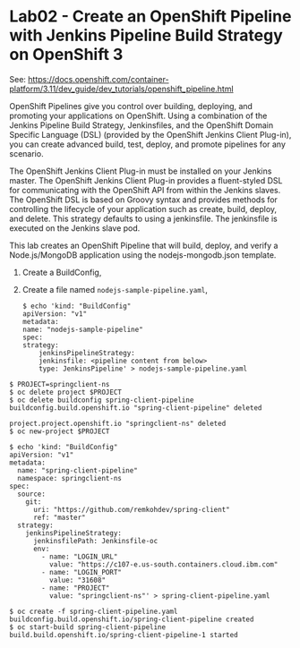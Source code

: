 # Lab02 - Create an OpenShift Pipeline with Jenkins Pipeline Build Strategy on OpenShift 3

See: https://docs.openshift.com/container-platform/3.11/dev_guide/dev_tutorials/openshift_pipeline.html

OpenShift Pipelines give you control over building, deploying, and promoting your applications on OpenShift. Using a combination of the Jenkins Pipeline Build Strategy, Jenkinsfiles, and the OpenShift Domain Specific Language (DSL) (provided by the OpenShift Jenkins Client Plug-in), you can create advanced build, test, deploy, and promote pipelines for any scenario. 

The OpenShift Jenkins Client Plug-in must be installed on your Jenkins master. The OpenShift Jenkins Client Plug-in provides a fluent-styled DSL for communicating with the OpenShift API from within the Jenkins slaves. The OpenShift DSL is based on Groovy syntax and provides methods for controlling the lifecycle of your application such as create, build, deploy, and delete. This strategy defaults to using a jenkinsfile. The jenkinsfile is executed on the Jenkins slave pod.

This lab creates an OpenShift Pipeline that will build, deploy, and verify a Node.js/MongoDB application using the nodejs-mongodb.json template.

1. Create a BuildConfig,
1. Create a file named `nodejs-sample-pipeline.yaml`,

    ```
    $ echo 'kind: "BuildConfig"
    apiVersion: "v1"
    metadata:
    name: "nodejs-sample-pipeline"
    spec:
    strategy:
        jenkinsPipelineStrategy:
        jenkinsfile: <pipeline content from below>
        type: JenkinsPipeline' > nodejs-sample-pipeline.yaml
    ```

```
$ PROJECT=springclient-ns
$ oc delete project $PROJECT
$ oc delete buildconfig spring-client-pipeline
buildconfig.build.openshift.io "spring-client-pipeline" deleted

project.project.openshift.io "springclient-ns" deleted
$ oc new-project $PROJECT

$ echo 'kind: "BuildConfig"
apiVersion: "v1"
metadata:
  name: "spring-client-pipeline"
  namespace: springclient-ns
spec:
  source:
    git:
      uri: "https://github.com/remkohdev/spring-client"
      ref: "master"
  strategy:
    jenkinsPipelineStrategy:
      jenkinsfilePath: Jenkinsfile-oc
      env:
        - name: "LOGIN_URL"
          value: "https://c107-e.us-south.containers.cloud.ibm.com"
        - name: "LOGIN_PORT"
          value: "31608"
        - name: "PROJECT"
          value: "springclient-ns"' > spring-client-pipeline.yaml 

$ oc create -f spring-client-pipeline.yaml
buildconfig.build.openshift.io/spring-client-pipeline created
$ oc start-build spring-client-pipeline
build.build.openshift.io/spring-client-pipeline-1 started






